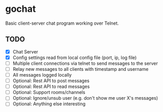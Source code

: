 # gochat

Basic client-server chat program working over Telnet.

## TODO

* [x] Chat Server
* [x] Config settings read from local config file (port, ip, log file)
* [ ] Multiple client connections via telnet to send messages to the server
* [ ] Relay new messages to all clients with timestamp and username
* [ ] All messages logged locally
* [ ] Optional: Rest API to post messages
* [ ] Optional: Rest API to read messages
* [ ] Optional: Support rooms/channels
* [ ] Optional: Ignore/unsub user (e.g. don't show me user X's messages)
* [ ] Optional: Anything else interesting

